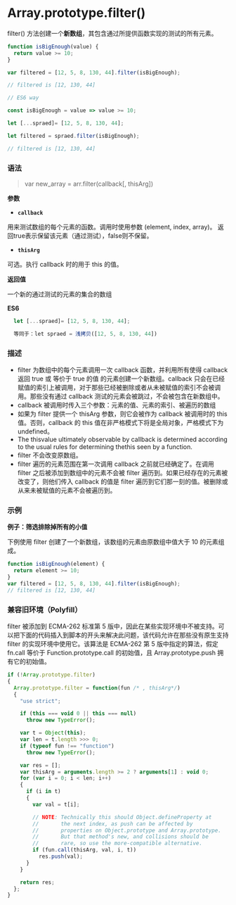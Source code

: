 # Array.prototype.filter()

filter() 方法创建一个**新数组**，其包含通过所提供函数实现的测试的所有元素。 

```javascript
function isBigEnough(value) {
  return value >= 10;
}

var filtered = [12, 5, 8, 130, 44].filter(isBigEnough);

// filtered is [12, 130, 44]

// ES6 way

const isBigEnough = value => value >= 10;

let [...spraed]= [12, 5, 8, 130, 44];

let filtered = spraed.filter(isBigEnough);

// filtered is [12, 130, 44]
```

### 语法

> var new_array = arr.filter(callback[, thisArg])

**参数**

- **`callback`**

用来测试数组的每个元素的函数。调用时使用参数 (element, index, array)。
返回true表示保留该元素（通过测试），false则不保留。

- **`thisArg`**

可选。执行 callback 时的用于 this 的值。

**返回值**

  一个新的通过测试的元素的集合的数组

**ES6**

```javascript
  let [...spraed]= [12, 5, 8, 130, 44];

  等同于：let spraed = 浅拷贝([12, 5, 8, 130, 44]) 
```

### 描述

- filter 为数组中的每个元素调用一次 callback 函数，并利用所有使得 callback 返回 true 或 等价于 true 的值 的元素创建一个新数组。callback 只会在已经赋值的索引上被调用，对于那些已经被删除或者从未被赋值的索引不会被调用。那些没有通过 callback 测试的元素会被跳过，不会被包含在新数组中。
- callback 被调用时传入三个参数：元素的值、元素的索引、被遍历的数组
- 如果为 filter 提供一个 thisArg 参数，则它会被作为 callback 被调用时的 this 值。否则，callback 的 this 值在非严格模式下将是全局对象，严格模式下为 undefined。
- The thisvalue ultimately observable by callback is determined according to the usual rules for determining thethis seen by a function.
- filter 不会改变原数组。
- filter 遍历的元素范围在第一次调用 callback 之前就已经确定了。在调用 filter 之后被添加到数组中的元素不会被 filter 遍历到。如果已经存在的元素被改变了，则他们传入 callback 的值是 filter 遍历到它们那一刻的值。被删除或从来未被赋值的元素不会被遍历到。

### 示例

**例子：筛选排除掉所有的小值**

下例使用 filter 创建了一个新数组，该数组的元素由原数组中值大于 10 的元素组成。

```javascript
function isBigEnough(element) {
  return element >= 10;
}
var filtered = [12, 5, 8, 130, 44].filter(isBigEnough);
// filtered is [12, 130, 44]
```

### 兼容旧环境（Polyfill）

filter 被添加到 ECMA-262 标准第 5 版中，因此在某些实现环境中不被支持。可以把下面的代码插入到脚本的开头来解决此问题，该代码允许在那些没有原生支持 filter 的实现环境中使用它。该算法是 ECMA-262 第 5 版中指定的算法，假定 fn.call 等价于 Function.prototype.call 的初始值，且 Array.prototype.push 拥有它的初始值。

```javascript
if (!Array.prototype.filter)
{
  Array.prototype.filter = function(fun /* , thisArg*/)
  {
    "use strict";

    if (this === void 0 || this === null)
      throw new TypeError();

    var t = Object(this);
    var len = t.length >>> 0;
    if (typeof fun !== "function")
      throw new TypeError();

    var res = [];
    var thisArg = arguments.length >= 2 ? arguments[1] : void 0;
    for (var i = 0; i < len; i++)
    {
      if (i in t)
      {
        var val = t[i];

        // NOTE: Technically this should Object.defineProperty at
        //       the next index, as push can be affected by
        //       properties on Object.prototype and Array.prototype.
        //       But that method's new, and collisions should be
        //       rare, so use the more-compatible alternative.
        if (fun.call(thisArg, val, i, t))
          res.push(val);
      }
    }

    return res;
  };
}
```

